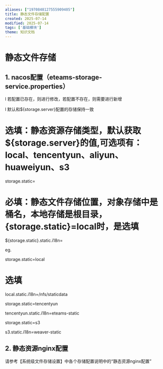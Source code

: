 ```yaml
---
aliases: ["1970848127555909405"]
title: 静态文件存储配置
created: 2025-07-14
modified: 2025-07-14
tags: ['基础模块']
theme: 知识文档
---
```


# **静态文件存储**

## 1. **nacos配置（eteams-storage-service.properties）**

l 若配置已存在，则进行修改，若配置不存在，则需要进行新增

l 默认和${storage.server}配置的存储保持一致

# 选填：静态资源存储类型，默认获取${storage.server}的值,可选项有：local、tencentyun、aliyun、huaweiyun、s3

storage.static=

# 必填：静态文件存储位置，对象存储中是桶名，本地存储是根目录，{storage.static}=local时，是选填

${storage.static}.static.i18n=

eg.

storage.static=local

# 选填

local.static.i18n=/nfs/staticdata

storage.static=tencentyun

tencentyun.static.i18n=eteams-static

storage.static=s3

s3.static.i18n=weaver-static

## 2. **静态资源nginx配置**

请参考【系统级文件存储设置】中各个存储配置说明中的“静态资源nginx配置”